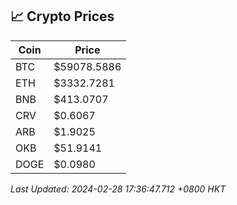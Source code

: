 ## 📈 Crypto Prices

| Coin | Price |
| ---- | ----- |
| BTC | $59078.5886 |
| ETH | $3332.7281 |
| BNB | $413.0707 |
| CRV | $0.6067 |
| ARB | $1.9025 |
| OKB | $51.9141 |
| DOGE | $0.0980 |

_Last Updated: 2024-02-28 17:36:47.712 +0800 HKT_
